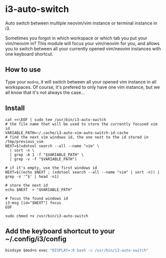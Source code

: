 # i3-auto-switch

Auto switch between multiple neovim/vim instance or terminal instance in i3.

Sometimes you forgot in which workspace or which tab you put your vim/neovim in? 
This module will focus your vim/neovim for you, and allows you to switch between all your currently opened vim/neovim instances with one keyboard shortcut.

## How to use

Type your `mod+o`, it will switch between all your opened vim instance in all workspaces.
Of course, it's prefered to only have one vim instance, but we all know that it's not always the case...

## Install

```shell
cat <<\EOF | sudo tee /usr/bin/i3-auto-switch
# the file name that will be used to store the currently focused vim id
VARIABLE_PATH=~/.cache/i3-auto-vim-auto-switch-id-cache
# find the next vim windows id, the one next to the id stored in /tmp/previous_vim
NEXT=$(xdotool search --all --name "vim" \
  | sort -n \
  | grep -A 1 -f "$VARIABLE_PATH" \
  | grep -v -f "$VARIABLE_PATH")

# if it's empty, use the first windows id
NEXT=$((echo $NEXT ; (xdotool search --all --name "vim" | sort -n)) | grep -v '^$' | head -n1)

# store the next id
echo $NEXT  > "$VARIABLE_PATH"

# focus the found windows id
i3-msg [id="$NEXT"] focus
EOF

sudo chmod +x /usr/bin/i3-auto-switch
```

## Add the keyboard shortcut to your ~/.config/i3/config

```i3
bindsym $mod+o exec "DISPLAY=:0 bash -c /usr/bin/i3-auto-switch"
```
